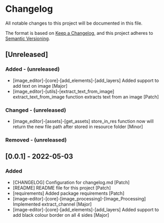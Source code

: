 # Changelog
All notable changes to this project will be documented in this file.

The format is based on [Keep a Changelog](https://keepachangelog.com/en/1.0.0/),
and this project adheres to [Semantic Versioning](https://semver.org/spec/v2.0.0.html).

## [Unreleased]
### Added - (unreleased)
- [image_editor]-[core]-[add_elements]-[add_layers] Added support to add text on image [Major]
- [image_editor]-[utils]-[extract_text_from_image] extract_text_from_image function extracts text from an image [Patch]

### Changed - (unreleased)
- [image_editor]-[assets]-[get_assets] store_in_res function now will return the new file path after stored in resource folder [Minor]

### Removed - (unreleased)


## [0.0.1] - 2022-05-03
### Added
- [CHANGELOG] Configuration for changelog.md [Patch]
- [README] README file for this project [Patch]
- [requirements] Added package requirements [Patch]
- [image-editor]-[core]-[image_processing]-[Image_Processing] Implemented extract_channel [Major]
- [image-editor]-[core]-[add_elements]-[add_layers] Added support to add black colour border on all 4 sides [Major]
